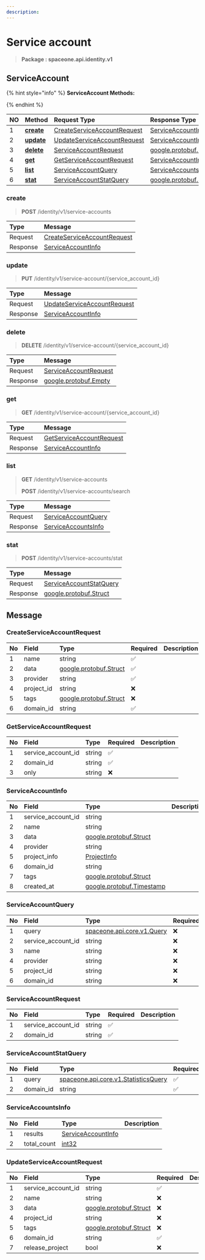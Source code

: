 ```yaml
---
description:  
---
```

# Service account

>  **Package : spaceone.api.identity.v1**

## ServiceAccount

{% hint style="info" %}
**ServiceAccount Methods:**

{%  endhint %}


| NO |  Method | Request Type | Response Type | Description |
| :--- | :--- | :--- | :--- | :--- |
| 1 | [**create**](service-account.md#create)|   [CreateServiceAccountRequest](service-account.md#createserviceaccountrequest) |   [ServiceAccountInfo](service-account.md#serviceaccountinfo) |  |
| 2 | [**update**](service-account.md#update)|   [UpdateServiceAccountRequest](service-account.md#updateserviceaccountrequest) |   [ServiceAccountInfo](service-account.md#serviceaccountinfo) |  |
| 3 | [**delete**](service-account.md#delete)|   [ServiceAccountRequest](service-account.md#serviceaccountrequest) |  [google.protobuf.Empty](https://github.com/protocolbuffers/protobuf/blob/master/src/google/protobuf/empty.proto)|  |
| 4 | [**get**](service-account.md#get)|   [GetServiceAccountRequest](service-account.md#getserviceaccountrequest) |   [ServiceAccountInfo](service-account.md#serviceaccountinfo) |  |
| 5 | [**list**](service-account.md#list)|   [ServiceAccountQuery](service-account.md#serviceaccountquery) |   [ServiceAccountsInfo](service-account.md#serviceaccountsinfo) |  |
| 6 | [**stat**](service-account.md#stat)|   [ServiceAccountStatQuery](service-account.md#serviceaccountstatquery) |  [google.protobuf.Struct](https://github.com/protocolbuffers/protobuf/blob/master/src/google/protobuf/struct.proto)|  | 
 

 
### create
> **POST** /identity/v1/service-accounts
>


| Type | Message |
| :--- | :--- |
| Request | [CreateServiceAccountRequest](service-account.md#createserviceaccountrequest) |
| Response |  [ServiceAccountInfo](service-account.md#serviceaccountinfo)  |
 
 

 
### update
> **PUT** /identity/v1/service-account/{service_account_id}
>


| Type | Message |
| :--- | :--- |
| Request | [UpdateServiceAccountRequest](service-account.md#updateserviceaccountrequest) |
| Response |  [ServiceAccountInfo](service-account.md#serviceaccountinfo)  |
 
 

 
### delete
> **DELETE** /identity/v1/service-account/{service_account_id}
>


| Type | Message |
| :--- | :--- |
| Request | [ServiceAccountRequest](service-account.md#serviceaccountrequest) |
| Response | [google.protobuf.Empty](https://github.com/protocolbuffers/protobuf/blob/master/src/google/protobuf/empty.proto) |
 
 

 
### get
> **GET** /identity/v1/service-account/{service_account_id}
>


| Type | Message |
| :--- | :--- |
| Request | [GetServiceAccountRequest](service-account.md#getserviceaccountrequest) |
| Response |  [ServiceAccountInfo](service-account.md#serviceaccountinfo)  |
 
 

 
### list
> **GET** /identity/v1/service-accounts
>
> **POST** /identity/v1/service-accounts/search



| Type | Message |
| :--- | :--- |
| Request | [ServiceAccountQuery](service-account.md#serviceaccountquery) |
| Response |  [ServiceAccountsInfo](service-account.md#serviceaccountsinfo)  |
 
 

 
### stat
> **POST** /identity/v1/service-accounts/stat
>


| Type | Message |
| :--- | :--- |
| Request | [ServiceAccountStatQuery](service-account.md#serviceaccountstatquery) |
| Response | [google.protobuf.Struct](https://github.com/protocolbuffers/protobuf/blob/master/src/google/protobuf/struct.proto) |


## 

## Message

### CreateServiceAccountRequest
| No | Field | Type | Required | Description |
| :--- | :--- | :--- | :--- | :--- |
| 1 | name |string|✅| |
| 2 | data |[google.protobuf.Struct](https://github.com/protocolbuffers/protobuf/blob/master/src/google/protobuf/struct.proto)|✅| |
| 3 | provider |string|✅| |
| 4 | project_id |string|❌| |
| 5 | tags |[google.protobuf.Struct](https://github.com/protocolbuffers/protobuf/blob/master/src/google/protobuf/struct.proto)|❌| |
| 6 | domain_id |string|✅| |

### GetServiceAccountRequest
| No | Field | Type | Required | Description |
| :--- | :--- | :--- | :--- | :--- |
| 1 | service_account_id |string|✅| |
| 2 | domain_id |string|✅| |
| 3 | only |string|❌| |

### ServiceAccountInfo
| No | Field | Type |  Description |
| :--- | :--- | :--- | :--- |
| 1 | service_account_id |string| |
| 2 | name |string| |
| 3 | data |[google.protobuf.Struct](https://github.com/protocolbuffers/protobuf/blob/master/src/google/protobuf/struct.proto)| |
| 4 | provider |string| |
| 5 | project_info |[ProjectInfo](service-account.md#projectinfo)| |
| 6 | domain_id |string| |
| 7 | tags |[google.protobuf.Struct](https://github.com/protocolbuffers/protobuf/blob/master/src/google/protobuf/struct.proto)| |
| 8 | created_at |[google.protobuf.Timestamp](https://github.com/protocolbuffers/protobuf/blob/master/src/google/protobuf/timestamp.proto)| |

### ServiceAccountQuery
| No | Field | Type | Required | Description |
| :--- | :--- | :--- | :--- | :--- |
| 1 | query |[spaceone.api.core.v1.Query](https://spaceone-dev.gitbook.io/api-reference/common-v1/search-query)|❌| |
| 2 | service_account_id |string|❌| |
| 3 | name |string|❌| |
| 4 | provider |string|❌| |
| 5 | project_id |string|❌| |
| 6 | domain_id |string|❌| |

### ServiceAccountRequest
| No | Field | Type | Required | Description |
| :--- | :--- | :--- | :--- | :--- |
| 1 | service_account_id |string|✅| |
| 2 | domain_id |string|✅| |

### ServiceAccountStatQuery
| No | Field | Type | Required | Description |
| :--- | :--- | :--- | :--- | :--- |
| 1 | query |[spaceone.api.core.v1.StatisticsQuery](https://spaceone-dev.gitbook.io/api-reference/common-v1/statistics-query)|✅| |
| 2 | domain_id |string|✅| |

### ServiceAccountsInfo
| No | Field | Type |  Description |
| :--- | :--- | :--- | :--- |
| 1 | results |[ServiceAccountInfo](service-account.md#serviceaccountinfo)| |
| 2 | total_count |[int32](https://github.com/protocolbuffers/protobuf/blob/master/src/google/protobuf/type.proto)| |

### UpdateServiceAccountRequest
| No | Field | Type | Required | Description |
| :--- | :--- | :--- | :--- | :--- |
| 1 | service_account_id |string|✅| |
| 2 | name |string|❌| |
| 3 | data |[google.protobuf.Struct](https://github.com/protocolbuffers/protobuf/blob/master/src/google/protobuf/struct.proto)|❌| |
| 4 | project_id |string|❌| |
| 5 | tags |[google.protobuf.Struct](https://github.com/protocolbuffers/protobuf/blob/master/src/google/protobuf/struct.proto)|❌| |
| 6 | domain_id |string|✅| |
| 7 | release_project |bool|❌| |
